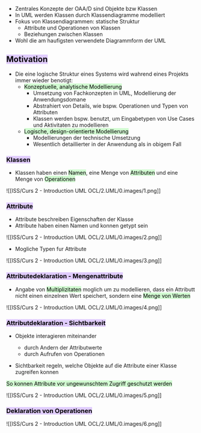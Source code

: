 
- Zentrales Konzepte der OAA/D sind Objekte bzw Klassen
- In UML werden Klassen durch Klassendiagramme modelliert
- Fokus von Klassendiagrammen: statische Struktur
	- Attribute und Operationen von Klassen
	- Beziehungen zwischen Klassen
- Wohl die am haufigsten verwendete Diagrammform der UML


## <mark style="background: #D2B3FFA6;">Motivation</mark>

- Die eine logische Struktur eines Systems wird wahrend eines Projekts immer wieder benotigt:
	- <mark style="background: #BBFABBA6;">Konzeptuelle, analytische Modellierung</mark>
		- Umsetzung von Fachkonzepten in UML, Modellierung der Anwendungsdomane
		- Abstrahiert von Details, wie bspw. Operationen und Typen von Attributen
		- Klassen werden bspw. benutzt, um Eingabetypen von Use Cases und Aktivitaten zu modellieren
	- <mark style="background: #BBFABBA6;">Logische, design-orientierte Modellierung</mark>
		- Modellierungen der technische Umsetzung
		- Wesentlich detaillierter in der Anwendung als in obigem Fall

### <mark style="background: #D2B3FFA6;">Klassen</mark>

- Klassen haben einen <mark style="background: #BBFABBA6;">Namen</mark>, eine Menge von <mark style="background: #BBFABBA6;">Attributen</mark> und eine Menge von <mark style="background: #BBFABBA6;">Operationen</mark>


![[ISS/Curs 2 - Introduction UML OCL/2.UML/0.images/1.png]]


### <mark style="background: #D2B3FFA6;">Attribute</mark>

- Attribute beschreiben Eigenschaften der Klasse
- Attribute haben einen Namen und konnen getypt sein


![[ISS/Curs 2 - Introduction UML OCL/2.UML/0.images/2.png]]

- Mogliche Typen fur Attribute


![[ISS/Curs 2 - Introduction UML OCL/2.UML/0.images/3.png]]


### <mark style="background: #D2B3FFA6;">Attributedeklaration - Mengenattribute</mark>

- Angabe von <mark style="background: #BBFABBA6;">Multiplizitaten</mark> moglich um zu modellieren, dass ein Attributt nicht einen einzelnen Wert speichert, sondern eine <mark style="background: #BBFABBA6;">Menge von Werten</mark>



![[ISS/Curs 2 - Introduction UML OCL/2.UML/0.images/4.png]]


### <mark style="background: #D2B3FFA6;">Attributdeklaration - Sichtbarkeit</mark>

- Objekte interagieren miteinander
	- durch Andern der Attributwerte
	- durch Aufrufen von Operationen

- Sichtbarkeit regeln, welche Objekte auf die Attribute einer Klasse zugreifen konnen

<mark style="background: #BBFABBA6;">So konnen Attribute vor ungewunschtem Zugriff geschutzt werden</mark>

![[ISS/Curs 2 - Introduction UML OCL/2.UML/0.images/5.png]]



### <mark style="background: #D2B3FFA6;">Deklaration von Operationen</mark>


![[ISS/Curs 2 - Introduction UML OCL/2.UML/0.images/6.png]]


